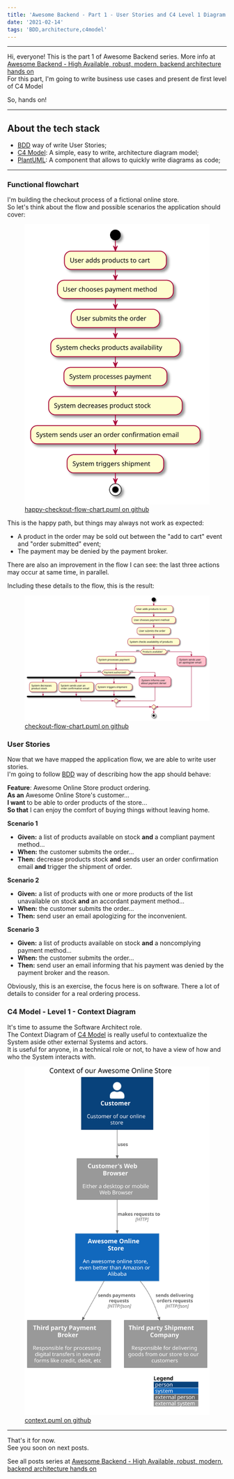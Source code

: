 ```yaml
---
title: 'Awesome Backend - Part 1 - User Stories and C4 Level 1 Diagram'
date: '2021-02-14'
tags: 'BDD,architecture,c4model'
---
```


---
Hi, everyone!
This is the part 1 of Awesome Backend series.
More info at <a href="../posts/awesome-backend">Awesome Backend - High Available, robust, modern, backend architecture hands on</a>  
For this part, I'm going to write business use cases and present de first level of C4 Model

So, hands on!

---

## About the tech stack
- [BDD](https://en.wikipedia.org/wiki/Behavior-driven_development) way of write User Stories;
- [C4 Model](https://c4model.com/): A simple, easy to write, architecture diagram model;
- [PlantUML](https://plantuml.com/): A component that allows to quickly write diagrams as code;

---

### Functional flowchart
I'm building the checkout process of a fictional online store.  
So let's think about the flow and possible scenarios the application should cover:  
<a target="_blank" rel="noopener noreferrer" href="https://raw.githubusercontent.com/viniciusvasti/awesome-backend/master/awesome-backend-docs/src/flowcharts/happy-checkout-flow-chart.svg">
    <figure>
        <img src="https://raw.githubusercontent.com/viniciusvasti/awesome-backend/master/awesome-backend-docs/src/flowcharts/happy-checkout-flow-chart.svg" />
    <figcaption><a href="https://raw.githubusercontent.com/viniciusvasti/awesome-backend/master/awesome-backend-docs/src/flowcharts/happy-checkout-flow-chart.puml">happy-checkout-flow-chart.puml on github</a></figcaption>
    </figure>
</a>

This is the happy path, but things may always not work as expected:
- A product in the order may be sold out between the "add to cart" event and "order submitted" event;
- The payment may be denied by the payment broker.

There are also an improvement in the flow I can see: the last three actions may occur at same time, in parallel.

Including these details to the flow, this is the result:  
<a target="_blank" rel="noopener noreferrer" href="https://raw.githubusercontent.com/viniciusvasti/awesome-backend/master/awesome-backend-docs/src/flowcharts/checkout-flow-chart.svg">
    <figure>
        <img src="https://raw.githubusercontent.com/viniciusvasti/awesome-backend/master/awesome-backend-docs/src/flowcharts/checkout-flow-chart.svg" />
      <figcaption><a href="https://raw.githubusercontent.com/viniciusvasti/awesome-backend/master/awesome-backend-docs/src/flowcharts/checkout-flow-chart.puml">checkout-flow-chart.puml on github</a></figcaption>
    </figure>
</a>

### User Stories
Now that we have mapped the application flow, we are able to write user stories.  
I'm going to follow [BDD](https://en.wikipedia.org/wiki/Behavior-driven_development#Behavioral_specifications) way of describing how the app should behave:

**Feature**: Awesome Online Store product ordering.  
**As an** Awesome Online Store's customer...  
**I want** to be able to order products of the store...  
**So that** I can enjoy the comfort of buying things without leaving home.

**Scenario 1**
- **Given:** a list of products available on stock **and** a compliant payment method...
- **When:** the customer submits the order...
- **Then:** decrease products stock **and** sends user an order confirmation email **and** trigger the shipment of order.

**Scenario 2**
- **Given:** a list of products with one or more products of the list unavailable on stock **and** an accordant payment method...
- **When:** the customer submits the order...
- **Then:** send user an email apologizing for the inconvenient.

**Scenario 3**
- **Given:** a list of products available on stock **and** a noncomplying payment method...
- **When:** the customer submits the order...
- **Then:** send user an email informing that his payment was denied by the payment broker and the reason.

Obviously, this is an exercise, the focus here is on software. There a lot of details to consider 
for a real ordering process.

### C4 Model - Level 1 - Context Diagram
It's time to assume the Software Architect role.  
The Context Diagram of [C4 Model](https://c4model.com/) is really useful to contextualize the System aside other external Systems and actors.  
It is useful for anyone, in a technical role or not, to have a view of how and who the System interacts with.

<a target="_blank" rel="noopener noreferrer" href="https://raw.githubusercontent.com/viniciusvasti/awesome-backend/master/awesome-backend-docs/src/context.svg">
 <figure>
    <img src="https://raw.githubusercontent.com/viniciusvasti/awesome-backend/master/awesome-backend-docs/src/context.svg" />
  <figcaption><a href="https://raw.githubusercontent.com/viniciusvasti/awesome-backend/master/awesome-backend-docs/src/context.puml">context.puml on github</a></figcaption>
</figure>
</a>

---
That's it for now.  
See you soon on next posts.

See all posts series at <a href="../posts/awesome-backend">Awesome Backend - High Available, robust, modern, backend architecture hands on</a>  
